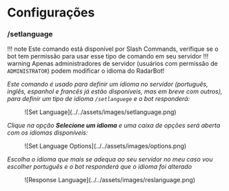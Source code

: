 # Configurações
### /setlanguage


!!! note
    Este comando está disponível por Slash Commands, verifique se o bot tem permissão para usar esse tipo de comando em seu servidor
!!! warning
    Apenas administradores de servidor (usuários com permissão de `ADMINISTRATOR`) podem modificar o idioma do RadarBot!


*Este comando é usado para definir um idioma no servidor (português, inglês, espanhol e francês já estão disponíveis, mas em breve com outros), para definir um tipo de idioma ``/setlanguege`` e o bot responderá:*
<figure markdown>
![Set Language](../../assets/images/setlanguage.png)
</figure>

*Clique na opção **Selecione um idioma** e uma caixa de opções será aberta com os idiomas disponíveis:*
<figure markdown>
![Set Language Options](../../assets/images/options.png)
</figure>

*Escolha o idioma que mais se adequa ao seu servidor no meu caso vou escolher português e o bot responderá que o idioma foi alterado*
<figure markdown>
![Response Language](../../assets/images/reslanguage.png)
</figure>